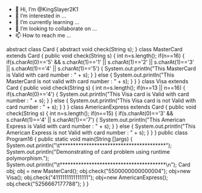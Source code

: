 - 👋 Hi, I’m @KingSlayer2K1
- 👀 I’m interested in ...
- 🌱 I’m currently learning ...
- 💞️ I’m looking to collaborate on ...
- 📫 How to reach me ...

<!---
KingSlayer2K1/KingSlayer2K1 is a ✨ special ✨ repository because its `README.md` (this file) appears on your GitHub profile.
You can click the Preview link to take a look at your changes.
--->
abstract class Card
{
abstract void check(String s);
}
class MasterCard extends Card
{
public void check(String s)
{
int n=s.length();
if(n==16)
{
if(s.charAt(0)=='5' && s.charAt(1)=='1' || s.charAt(1)=='2' || s.charAt(1)=='3' ||
s.charAt(1)=='4' || s.charAt(1)=='5')
{
System.out.println("This MasterCard is Valid with card number : " + s);
}
}
else
{
System.out.println("This MasterCard is not valid with card number : " + s);
}
}
}
class Visa extends Card
{
public void check(String s)
{
int n=s.length();
if(n==13 || n==16)
{
if(s.charAt(0)=='4')
{
System.out.println("This Visa card is Valid with card number : " + s);
}
}
else
{
System.out.println("This Visa card is not Valid with card number : " + s);
}
}
}
class AmericanExpress extends Card
{
public void check(String s)
{
int n=s.length();
if(n==15)
{
if(s.charAt(0)=='3' && s.charAt(1)=='4' || s.charAt(1)=='7')
{
System.out.println("This American Express is Valid with card number : " + s);
}
}
else
{
System.out.println("This American Express is not Valid with card number : " + s);
}
}
}
public class Program16
{
public static void main(String []args)
{
System.out.println("\t****************************************");
System.out.println("Demonstrating of card problem using runtime polymorphism.");
System.out.println("\t****************************************\n");
Card obj;
obj = new MasterCard();
obj.check("5500000000000004");
obj=new Visa();
obj.check("4111111111111111");
obj=new AmericanExpress();
obj.check("5256667177788");
}
}
